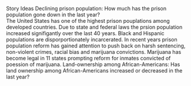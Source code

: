 Story Ideas 
Declining prison population: How much has the prison population gone down in the last year?  
The United States has one of the highest prison pouplations among developed countries. Due to state and federal laws the prsion
population increased signifigantly over the last 40 years. Black and Hispanic populations are disporportionately incarcerated. 
In recent years prison population reform has gained attention to push back on harsh sentencing, non-violent crimes, racial bias
and marijuana convictions. Marijuana has become legal in 11 states prompting reform for inmates convicted of poession of 
marijuana. 
Land-ownership among African-Americans: Has land ownership among African-Americans increased or decreased in the last year? 
